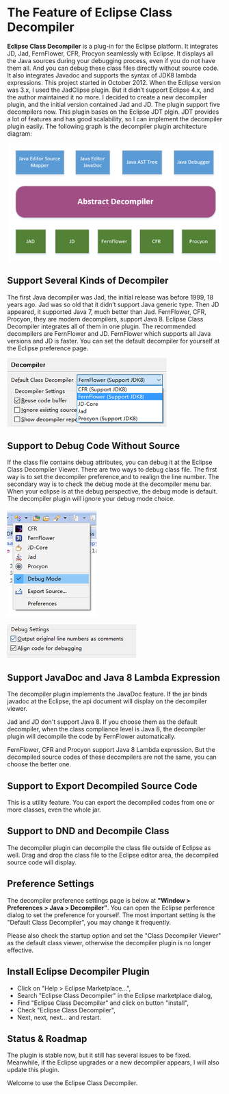 # The Feature of Eclipse Class Decompiler
**Eclipse Class Decompiler** is a plug-in for the Eclipse platform. It integrates JD, Jad, FernFlower, CFR, Procyon seamlessly with Eclipse. It displays all the Java sources during your debugging process, even if you do not have them all. And you can debug these class files directly without source code. It also integrates Javadoc and supports the syntax of JDK8 lambda expressions.
This project started in October 2012. When the Eclipse version was 3.x, I used the JadClipse plugin. But it didn’t support Eclipse 4.x, and the author maintained it no more. I decided to create a new decompiler plugin, and the initial version contained Jad and JD. The plugin support five decompilers now.
This plugin bases on the Eclipse JDT plgin. JDT provides a lot of features and has good scalability, so I can implement the decompiler plugin easily. The following graph is the decompiler plugin architecture diagram:

![architecture](https://raw.githubusercontent.com/cnfree/Journal/master/Decompiler/decompiler.png)

## Support Several Kinds of Decompiler
The first Java decompiler was Jad, the initial release was before 1999, 18 years ago. Jad was so old that it didn’t support Java generic type. Then JD appeared, it supported Java 7, much better than Jad. FernFlower, CFR, Procyon, they are modern decompilers, support Java 8. Eclipse Class Decompiler integrates all of them in one plugin. The recommended decompilers are FernFlower and JD. FernFlower which supports all Java versions and JD is faster. You can set the default decompiler for yourself at the Eclipse preference page.

![default decompiler setting](https://raw.githubusercontent.com/cnfree/Journal/master/Decompiler/default.png)

## Support to Debug Code Without Source
If the class file contains debug attributes, you can debug it at the Eclipse Class Decompiler Viewer. There are two ways to debug class file. The first way is to set the decompiler preference,and to realign the line number. The secondary way is to check the debug mode at the decompiler menu bar. When your eclipse is at the debug perspective, the debug mode is default. The decompiler plugin will ignore your debug mode choice.

![debug settings](https://raw.githubusercontent.com/cnfree/Journal/master/Decompiler/debug_menuitem.png)

![debug settings](https://raw.githubusercontent.com/cnfree/Journal/master/Decompiler/debug_settings.png)

## Support JavaDoc and Java 8 Lambda Expression
The decompiler plugin implements the JavaDoc feature. If the jar binds javadoc at the Eclipse, the api document will display on the decompiler viewer.

Jad and JD don't support Java 8. If you choose them as the default decompiler, when the class compliance level is Java 8, the decompiler plugin will decompile the code by FernFlower automatically.

FernFlower, CFR and Procyon support Java 8 Lambda expression. But the decompiled source codes of these decompilers are not the same, you can choose the better one.


## Support to Export Decompiled Source Code
This is a utility feature. You can export the decompiled codes from one or more classes, even the whole jar.


## Support to DND and Decompile Class
The decompiler plugin can decompile the class file outside of Eclipse as well. Drag and drop the class file to the Eclipse editor area, the decompiled source code will display.


## Preference Settings
The decompiler preference settings page is below at **"Window > Preferences > Java > Decompiler"**. You can open the Eclipse perference dialog to set the preference for yourself. The most important setting is the "Default Class Decompiler", you may change it frequently.


Please also check the startup option and set the "Class Decompiler Viewer" as the default class viewer, otherwise the decompiler plugin is no longer effective.


## Install Eclipse Decompiler Plugin
* Click on "Help > Eclipse Marketplace...",
* Search "Eclipse Class Decompiler" in the Eclipse marketplace dialog,
* Find "Eclipse Class Decompiler" and click on button "install",
* Check "Eclipse Class Decompiler",
* Next, next, next... and restart.


## Status & Roadmap
The plugin is stable now, but it still has several issues to be fixed. Meanwhile, if the Eclipse upgrades or a new decompiler appears, I will also update this plugin.

Welcome to use the Eclipse Class Decompiler.

